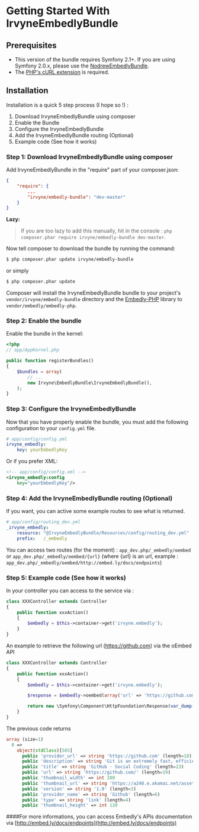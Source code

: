 Getting Started With IrvyneEmbedlyBundle
========================================


## Prerequisites

- This version of the bundle requires Symfony 2.1+. If you are using Symfony 2.0.x, please use the [NodrewEmbedlyBundle](https://github.com/nodrew/NodrewEmbedlyBundle).
- The [PHP's cURL extension](http://www.php.net/manual/en/curl.installation.php) is required.

## Installation

Installation is a quick 5 step process (I hope so !) :

1. Download IrvyneEmbedlyBundle using composer
2. Enable the Bundle
3. Configure the IrvyneEmbedlyBundle
4. Add the IrvyneEmbedlyBundle routing (Optional)
5. Example code (See how it works)

### Step 1: Download IrvyneEmbedlyBundle  using composer

Add IrvyneEmbedlyBundle in the "require" part of your composer.json:

```json
{
    "require": {
        ...
        "irvyne/embedly-bundle": "dev-master"
    }
}
```

**Lazy:**

> If you are too lazy to add this manually, hit in the console : `php composer.phar require irvyne/embedly-bundle dev-master`.

Now tell composer to download the bundle by running the command:

``` bash
$ php composer.phar update irvyne/embedly-bundle
```
or simply
``` bash
$ php composer.phar update
```

Composer will install the IrvyneEmbedlyBundle bundle to your project's `vendor/irvyne/embedly-bundle` directory and the [Embedly-PHP](https://github.com/embedly/embedly-php) library to `vendor/embedly/embedly-php`.

### Step 2: Enable the bundle

Enable the bundle in the kernel:

``` php
<?php
// app/AppKernel.php

public function registerBundles()
{
    $bundles = array(
        // ...
        new Irvyne\EmbedlyBundle\IrvyneEmbedlyBundle(),
    );
}
```

### Step 3: Configure the IrvyneEmbedlyBundle

Now that you have properly enable the bundle, you must add the following configuration to your `config.yml` file.

``` yaml
# app/config/config.yml
irvyne_embedly:
    key: yourEmbedlyKey
```

Or if you prefer XML:

``` xml
<!-- app/config/config.xml -->
<irvyne_embedly:config
    key="yourEmbedlyKey"/>
```

### Step 4: Add the IrvyneEmbedlyBundle routing (Optional)

If you want, you can active some example routes to see what is returned.

``` yaml
# app/config/routing_dev.yml
_irvyne_embedly:
    resource: "@IrvyneEmbedlyBundle/Resources/config/routing_dev.yml"
    prefix:   /_embedly
```

You can access two routes (for the moment) : `app_dev.php/_embedly/oembed` or `app_dev.php/_embedly/oembed/{url}` (where {url} is an url, example : `app_dev.php/_embedly/oembed/http://embed.ly/docs/endpoints`)

### Step 5: Example code (See how it works)

In your controller you can access to the service via :

``` php
class XXXController extends Controller
{
    public function xxxAction()
    {
        $embedly = $this->container->get('irvyne.embedly');
    }
}
```

An example to retrieve the following url (https://github.com) via the oEmbed API

 ``` php
 class XXXController extends Controller
 {
     public function xxxAction()
     {
         $embedly = $this->container->get('irvyne.embedly');

         $response = $embedly->oembed(array('url' => 'https://github.com'));

         return new \Symfony\Component\HttpFoundation\Response(var_dump($response));
     }
 }
 ```

 The previous code returns

 ``` php
 array (size=1)
   0 =>
     object(stdClass)[585]
       public 'provider_url' => string 'https://github.com' (length=18)
       public 'description' => string 'Git is an extremely fast, efficient, distributed version control system ideal for the collaborative development of software.' (length=124)
       public 'title' => string 'GitHub · Social Coding' (length=23)
       public 'url' => string 'https://github.com/' (length=19)
       public 'thumbnail_width' => int 280
       public 'thumbnail_url' => string 'https://a248.e.akamai.net/assets.github.com/images/modules/header/logov7@4x-hover.png?1337118066' (length=96)
       public 'version' => string '1.0' (length=3)
       public 'provider_name' => string 'Github' (length=6)
       public 'type' => string 'link' (length=4)
       public 'thumbnail_height' => int 120
 ```

####For more informations, you can access Embedly's APIs documentation via [http://embed.ly/docs/endpoints](http://embed.ly/docs/endpoints)
